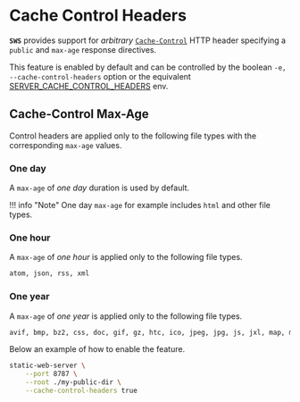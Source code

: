 # Cache Control Headers

**`SWS`** provides support for *arbitrary* [`Cache-Control`](https://developer.mozilla.org/en-US/docs/Web/HTTP/Headers/Cache-Control) HTTP header specifying a `public` and `max-age` response directives.

This feature is enabled by default and can be controlled by the boolean `-e, --cache-control-headers` option or the equivalent [SERVER_CACHE_CONTROL_HEADERS](./../configuration/environment-variables.md#server_cache_control_headers) env.

## Cache-Control Max-Age

Control headers are applied only to the following file types with the corresponding `max-age` values.

### One day

A `max-age` of *one day* duration is used by default.

!!! info "Note"
    One day `max-age` for example includes `html` and other file types.

### One hour

A `max-age` of *one hour* is applied only to the following file types.

```txt
atom, json, rss, xml
```

### One year

A `max-age` of *one year* is applied only to the following file types.

```txt
avif, bmp, bz2, css, doc, gif, gz, htc, ico, jpeg, jpg, js, jxl, map, mjs, mp3, mp4, ogg, ogv, pdf, png, rar, rtf, tar, tgz, wav, weba, webm, webp, woff, woff2, zip
```

Below an example of how to enable the feature.

```sh
static-web-server \
    --port 8787 \
    --root ./my-public-dir \
    --cache-control-headers true
```

